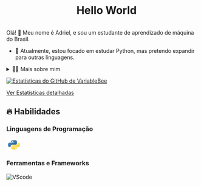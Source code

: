 <!-- Título -->
<div id="user-content-toc">
  <ul align="center">
    <summary><h1 style="display: inline-block">Hello World</h1></summary>
</div>

<!-- Apresentação -->
<p>
  Olá! 👋 Meu nome é Adriel, e sou um estudante de aprendizado de máquina do Brasil.

  - 🌱 Atualmente, estou focado em estudar Python, mas pretendo expandir para outras linguagens.
</p>

<!-- Mais sobre mim -->
<details>
  <summary>👨‍💻 Mais sobre mim</summary>

  - 💬 Tenho 14 anos e moro no Brasil. Sou intermediário em inglês e estou estudando aprendizado de máquina.
</details>

<!-- Estatísticas do GitHub -->
[![Estatísticas do GitHub de VariableBee](https://github-readme-stats.vercel.app/api?username=variablebee&show_icons=true&theme=gotham)](https://github-readme-stats.vercel.app/api?username=variablebee&show_icons=true&theme=gotham)

[Ver Estatísticas detalhadas](https://github-readme-stats.vercel.app/api?username=variablebee&show_icons=true&theme=gotham)

## 🔥 Habilidades
<!-- Habilidades: Linguagens de Programação -->
  <div style="flex-basis: 48%;">
    <h3>Linguagens de Programação</h3>
    <img align="center" alt="Python" height="30" width="40" src="https://raw.githubusercontent.com/devicons/devicon/master/icons/python/python-original.svg">
  </div>
  
  <!-- Habilidades: Ferramentas e Frameworks -->
  <div style="flex-basis: 48%;">
    <h3>Ferramentas e Frameworks</h3>
    <img align="center" alt="VScode" height="30" width="40" src="https://cdn.jsdelivr.net/gh/devicons/devicon/icons/vscode/vscode-original.svg">
  </div>
